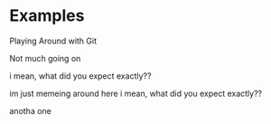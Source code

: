 # Examples
Playing Around with Git

Not much going on

i mean, what did you expect exactly??

im just memeing around here
i mean, what did you expect exactly??

anotha one
